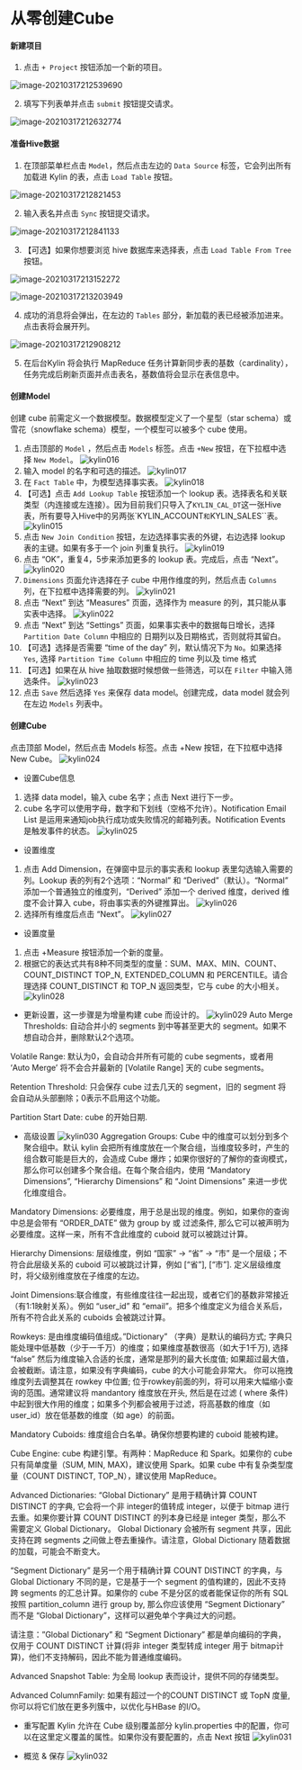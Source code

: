 # 从零创建Cube

#### 新建项目

1. 点击 `+ Project` 按钮添加一个新的项目。

![image-20210317212539690](https://github.com/BeanCookie/note-images/blob/main/kylin008.png)

2. 填写下列表单并点击 `submit` 按钮提交请求。

![image-20210317212632774](https://github.com/BeanCookie/note-images/blob/main/kylin009.png)

#### 准备Hive数据

1. 在顶部菜单栏点击 `Model`，然后点击左边的 `Data Source` 标签，它会列出所有加载进 Kylin 的表，点击 `Load Table` 按钮。

![image-20210317212821453](https://github.com/BeanCookie/note-images/blob/main/kylin010.png)

2. 输入表名并点击 `Sync` 按钮提交请求。

![image-20210317212841133](https://github.com/BeanCookie/note-images/blob/main/kylin011.png)

3. 【可选】如果你想要浏览 hive 数据库来选择表，点击 `Load Table From Tree` 按钮。

![image-20210317213152272](https://github.com/BeanCookie/note-images/blob/main/kylin012.png)

![image-20210317213203949](https://github.com/BeanCookie/note-images/blob/main/kylin013.png)

4. 成功的消息将会弹出，在左边的 `Tables` 部分，新加载的表已经被添加进来。点击表将会展开列。

![image-20210317212908212](https://github.com/BeanCookie/note-images/blob/main/kylin014.png)

5. 在后台Kylin 将会执行 MapReduce 任务计算新同步表的基数（cardinality），任务完成后刷新页面并点击表名，基数值将会显示在表信息中。

#### 创建Model

创建 cube 前需定义一个数据模型。数据模型定义了一个星型（star schema）或雪花（snowflake schema）模型，一个模型可以被多个 cube 使用。

1. 点击顶部的 `Model` ，然后点击 `Models` 标签。点击 `+New` 按钮，在下拉框中选择 `New Model`。
![kylin016](https://github.com/BeanCookie/note-images/blob/main/kylin016.png)
2. 输入 model 的名字和可选的描述。
![kylin017](https://github.com/BeanCookie/note-images/blob/main/kylin017.png)
3. 在 `Fact Table` 中，为模型选择事实表。
![kylin018](https://github.com/BeanCookie/note-images/blob/main/kylin018.png)
4. 【可选】点击 `Add Lookup Table` 按钮添加一个 lookup 表。选择表名和关联类型（内连接或左连接）。因为目前我们只导入了``KYLIN_CAL_DT``这一张Hive表，所有要导入Hive中的另两张`KYLIN_ACCOUNT``和``KYLIN_SALES``表。
![kylin015](https://github.com/BeanCookie/note-images/blob/main/kylin015.png)
5. 点击 `New Join Condition` 按钮，左边选择事实表的外键，右边选择 lookup 表的主键。如果有多于一个 join 列重复执行。
![kylin019](https://github.com/BeanCookie/note-images/blob/main/kylin019.png)
6. 点击 “OK”，重复4，5步来添加更多的 lookup 表。完成后，点击 “Next”。
![kylin020](https://github.com/BeanCookie/note-images/blob/main/kylin020.png)
7. `Dimensions` 页面允许选择在子 cube 中用作维度的列，然后点击 `Columns` 列，在下拉框中选择需要的列。
![kylin021](https://github.com/BeanCookie/note-images/blob/main/kylin021.png)
8. 点击 “Next” 到达 “Measures” 页面，选择作为 measure 的列，其只能从事实表中选择。
![kylin022](https://github.com/BeanCookie/note-images/blob/main/kylin022.png)
9. 点击 “Next” 到达 “Settings” 页面，如果事实表中的数据每日增长，选择 `Partition Date Column` 中相应的 日期列以及日期格式，否则就将其留白。
10. 【可选】选择是否需要 “time of the day” 列，默认情况下为 `No`。如果选择 `Yes`, 选择 `Partition Time Column` 中相应的 time 列以及 time 格式
11. 【可选】如果在从 hive 抽取数据时候想做一些筛选，可以在 `Filter` 中输入筛选条件。
![kylin023](https://github.com/BeanCookie/note-images/blob/main/kylin023.png)
12. 点击 `Save` 然后选择 `Yes` 来保存 data model。创建完成，data model 就会列在左边 `Models` 列表中。

#### 创建Cube
点击顶部 Model，然后点击 Models 标签。点击 +New 按钮，在下拉框中选择 New Cube。
![kylin024](https://github.com/BeanCookie/note-images/blob/main/kylin024.png)
- 设置Cube信息
1. 选择 data model，输入 cube 名字；点击 Next 进行下一步。
2. cube 名字可以使用字母，数字和下划线（空格不允许）。Notification Email List 是运用来通知job执行成功或失败情况的邮箱列表。Notification Events 是触发事件的状态。
![kylin025](https://github.com/BeanCookie/note-images/blob/main/kylin025.png)
- 设置维度
1. 点击 Add Dimension，在弹窗中显示的事实表和 lookup 表里勾选输入需要的列。Lookup 表的列有2个选项：“Normal” 和 “Derived”（默认）。“Normal” 添加一个普通独立的维度列，“Derived” 添加一个 derived 维度，derived 维度不会计算入 cube，将由事实表的外键推算出。
![kylin026](https://github.com/BeanCookie/note-images/blob/main/kylin026.png)
2. 选择所有维度后点击 “Next”。
![kylin027](https://github.com/BeanCookie/note-images/blob/main/kylin027.png)
- 设置度量
1. 点击 +Measure 按钮添加一个新的度量。
2. 根据它的表达式共有8种不同类型的度量：SUM、MAX、MIN、COUNT、COUNT_DISTINCT TOP_N, EXTENDED_COLUMN 和 PERCENTILE。请合理选择 COUNT_DISTINCT 和 TOP_N 返回类型，它与 cube 的大小相关。
![kylin028](https://github.com/BeanCookie/note-images/blob/main/kylin028.png)
- 更新设置，这一步骤是为增量构建 cube 而设计的。
![kylin029](https://github.com/BeanCookie/note-images/blob/main/kylin029.png)
Auto Merge Thresholds: 自动合并小的 segments 到中等甚至更大的 segment。如果不想自动合并，删除默认2个选项。

Volatile Range: 默认为0，会自动合并所有可能的 cube segments，或者用 ‘Auto Merge’ 将不会合并最新的 [Volatile Range] 天的 cube segments。

Retention Threshold: 只会保存 cube 过去几天的 segment，旧的 segment 将会自动从头部删除；0表示不启用这个功能。

Partition Start Date: cube 的开始日期.
- 高级设置
![kylin030](https://github.com/BeanCookie/note-images/blob/main/kylin030.png)
Aggregation Groups: Cube 中的维度可以划分到多个聚合组中。默认 kylin 会把所有维度放在一个聚合组，当维度较多时，产生的组合数可能是巨大的，会造成 Cube 爆炸；如果你很好的了解你的查询模式，那么你可以创建多个聚合组。在每个聚合组内，使用 “Mandatory Dimensions”, “Hierarchy Dimensions” 和 “Joint Dimensions” 来进一步优化维度组合。

Mandatory Dimensions: 必要维度，用于总是出现的维度。例如，如果你的查询中总是会带有 “ORDER_DATE” 做为 group by 或 过滤条件, 那么它可以被声明为必要维度。这样一来，所有不含此维度的 cuboid 就可以被跳过计算。

Hierarchy Dimensions: 层级维度，例如 “国家” -> “省” -> “市” 是一个层级；不符合此层级关系的 cuboid 可以被跳过计算，例如 [“省”], [“市”]. 定义层级维度时，将父级别维度放在子维度的左边。

Joint Dimensions:联合维度，有些维度往往一起出现，或者它们的基数非常接近（有1:1映射关系）。例如 “user_id” 和 “email”。把多个维度定义为组合关系后，所有不符合此关系的 cuboids 会被跳过计算。

Rowkeys: 是由维度编码值组成。”Dictionary” （字典）是默认的编码方式; 字典只能处理中低基数（少于一千万）的维度；如果维度基数很高（如大于1千万), 选择 “false” 然后为维度输入合适的长度，通常是那列的最大长度值; 如果超过最大值，会被截断。请注意，如果没有字典编码，cube 的大小可能会非常大。
你可以拖拽维度列去调整其在 rowkey 中位置; 位于rowkey前面的列，将可以用来大幅缩小查询的范围。通常建议将 mandantory 维度放在开头, 然后是在过滤 ( where 条件)中起到很大作用的维度；如果多个列都会被用于过滤，将高基数的维度（如 user_id）放在低基数的维度（如 age）的前面。

Mandatory Cuboids: 维度组合白名单。确保你想要构建的 cuboid 能被构建。

Cube Engine: cube 构建引擎。有两种：MapReduce 和 Spark。如果你的 cube 只有简单度量（SUM, MIN, MAX)，建议使用 Spark。如果 cube 中有复杂类型度量（COUNT DISTINCT, TOP_N），建议使用 MapReduce。

Advanced Dictionaries: “Global Dictionary” 是用于精确计算 COUNT DISTINCT 的字典, 它会将一个非 integer的值转成 integer，以便于 bitmap 进行去重。如果你要计算 COUNT DISTINCT 的列本身已经是 integer 类型，那么不需要定义 Global Dictionary。 Global Dictionary 会被所有 segment 共享，因此支持在跨 segments 之间做上卷去重操作。请注意，Global Dictionary 随着数据的加载，可能会不断变大。

“Segment Dictionary” 是另一个用于精确计算 COUNT DISTINCT 的字典，与 Global Dictionary 不同的是，它是基于一个 segment 的值构建的，因此不支持跨 segments 的汇总计算。如果你的 cube 不是分区的或者能保证你的所有 SQL 按照 partition_column 进行 group by, 那么你应该使用 “Segment Dictionary” 而不是 “Global Dictionary”，这样可以避免单个字典过大的问题。

请注意：”Global Dictionary” 和 “Segment Dictionary” 都是单向编码的字典，仅用于 COUNT DISTINCT 计算(将非 integer 类型转成 integer 用于 bitmap计算)，他们不支持解码，因此不能为普通维度编码。

Advanced Snapshot Table: 为全局 lookup 表而设计，提供不同的存储类型。

Advanced ColumnFamily: 如果有超过一个的COUNT DISTINCT 或 TopN 度量, 你可以将它们放在更多列簇中，以优化与HBase 的I/O。
-  重写配置
Kylin 允许在 Cube 级别覆盖部分 kylin.properties 中的配置，你可以在这里定义覆盖的属性。如果你没有要配置的，点击 Next 按钮
![kylin031](https://github.com/BeanCookie/note-images/blob/main/kylin031.png)

- 概览 & 保存
![kylin032](https://github.com/BeanCookie/note-images/blob/main/kylin032.png)
